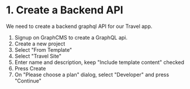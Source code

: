 # 1. Create a Backend API

We need to create a backend graphql API for our Travel app.



1. Signup on GraphCMS to create a GraphQL api.
2. Create a new project
3. Select "From Template"
4. Select "Travel Site" 
5. Enter name and description, keep "Include template content" checked
6. Press Create
7. On "Please choose a plan" dialog, select "Developer" and press "Continue"

